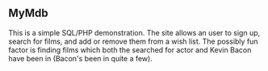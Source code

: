 ## MyMdb

This is a simple SQL/PHP demonstration. The site allows an user to sign up, search for films,
and add or remove them from a wish list. The possibly fun factor is finding films which both
the searched for actor and Kevin Bacon have been in (Bacon's been in quite a few). 
